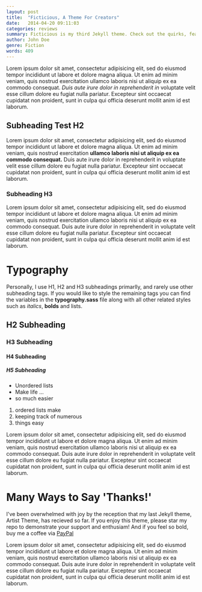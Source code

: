 ```yaml
---
layout: post
title:  "Ficticious, A Theme For Creators"
date:   2014-04-20 09:11:03
categories: reviews
summary: Ficticious is my third Jekyll theme. Check out the quirks, features, styles, and installation guide in this demo article. For more information visit the repo on GitHub to check out this theme and others! Sed ut perspiciatis unde omnis iste natus error sit voluptatem accusantium doloremque laudantium.
author: John Doe
genre: Fiction
words: 409
---
```


Lorem ipsum dolor sit amet, consectetur adipisicing elit, sed do eiusmod tempor incididunt ut labore et dolore magna aliqua. Ut enim ad minim veniam, quis nostrud exercitation ullamco laboris nisi ut aliquip ex ea commodo consequat. *Duis aute irure dolor in reprehenderit in* voluptate velit esse cillum dolore eu fugiat nulla pariatur. Excepteur sint occaecat cupidatat non proident, sunt in culpa qui officia deserunt mollit anim id est laborum.

## Subheading Test H2

Lorem ipsum dolor sit amet, consectetur adipisicing elit, sed do eiusmod tempor incididunt ut labore et dolore magna aliqua. Ut enim ad minim veniam, quis nostrud exercitation **ullamco laboris nisi ut aliquip ex ea commodo consequat.** Duis aute irure dolor in reprehenderit in voluptate velit esse cillum dolore eu fugiat nulla pariatur. Excepteur sint occaecat cupidatat non proident, sunt in culpa qui officia deserunt mollit anim id est laborum.

### Subheading H3
Lorem ipsum dolor sit amet, consectetur adipisicing elit, sed do eiusmod tempor incididunt ut labore et dolore magna aliqua. Ut enim ad minim veniam, quis nostrud exercitation ullamco laboris nisi ut aliquip ex ea commodo consequat. Duis aute irure dolor in reprehenderit in voluptate velit esse cillum dolore eu fugiat nulla pariatur. Excepteur sint occaecat cupidatat non proident, sunt in culpa qui officia deserunt mollit anim id est laborum.

# Typography

Personally, I use H1, H2 and H3 subheadings primarlly, and rarely use other subheading tags. If you would like to style the remaining tags you can find the variables in the **typography.sass** file along with all other related styles such as *italics*, **bolds** and lists.

## H2 Subheading

### H3 Subheading

#### H4 Subheading

##### H5 Subheading

* Unordered lists
* Make life ...
* so much easier

1. ordered lists make
2. keeping track of numerous
3. things easy

Lorem ipsum dolor sit amet, consectetur adipisicing elit, sed do eiusmod tempor incididunt ut labore et dolore magna aliqua. Ut enim ad minim veniam, quis nostrud exercitation ullamco laboris nisi ut aliquip ex ea commodo consequat. Duis aute irure dolor in reprehenderit in voluptate velit esse cillum dolore eu fugiat nulla pariatur. Excepteur sint occaecat cupidatat non proident, sunt in culpa qui officia deserunt mollit anim id est laborum.

# Many Ways to Say 'Thanks!'
I've been overwhelmed with joy by the reception that my last Jekyll theme, Artist Theme, has recieved so far. If you enjoy this theme, please star my repo to demonstrate your support and enthusiam! And if you feel so bold, buy me a coffee via [PayPal]

Lorem ipsum dolor sit amet, consectetur adipisicing elit, sed do eiusmod tempor incididunt ut labore et dolore magna aliqua. Ut enim ad minim veniam, quis nostrud exercitation ullamco laboris nisi ut aliquip ex ea commodo consequat. Duis aute irure dolor in reprehenderit in voluptate velit esse cillum dolore eu fugiat nulla pariatur. Excepteur sint occaecat cupidatat non proident, sunt in culpa qui officia deserunt mollit anim id est laborum.

[Paypal]: http://paypal.com
